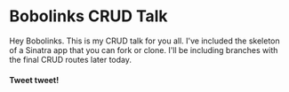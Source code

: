 Bobolinks CRUD Talk
===================

Hey Bobolinks. This is my CRUD talk for you all. I've included the skeleton of a Sinatra app that you can fork or clone. I'll be including branches with the final CRUD routes later today.

#### Tweet tweet!
